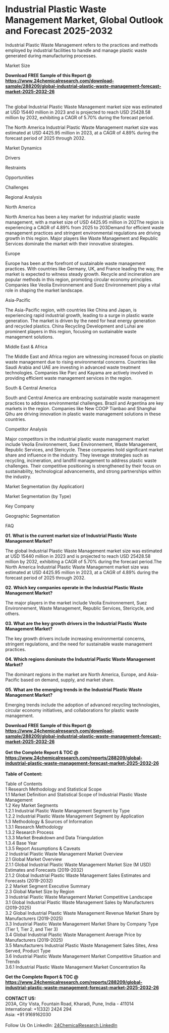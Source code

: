 <h1>Industrial Plastic Waste Management Market, Global Outlook and Forecast 2025-2032</h1><p>Industrial Plastic Waste Management refers to the practices and methods employed by industrial facilities to handle and manage plastic waste generated during manufacturing processes.</p><p>
Market Size</p><p>
</p><div><b>Download FREE Sample of this Report @ 
            <a href="https://www.24chemicalresearch.com/download-sample/288209/global-industrial-plastic-waste-management-forecast-market-2025-2032-26">
            https://www.24chemicalresearch.com/download-sample/288209/global-industrial-plastic-waste-management-forecast-market-2025-2032-26</a></b></div><br><p>The global Industrial Plastic Waste Management market size was estimated at USD 15440 million in 2023 and is projected to reach USD 25428.58 million by 2032, exhibiting a CAGR of 5.70% during the forecast period.</p><p>
</p><p>The North America Industrial Plastic Waste Management market size was estimated at USD 4425.95 million in 2023, at a CAGR of 4.89% during the forecast period of 2025 through 2032.</p><p>
Market Dynamics</p><p>
Drivers</p><p>
</p><p>
Restraints</p><p>
</p><p>
Opportunities</p><p>
</p><p>
Challenges</p><p>
</p><p>
Regional Analysis</p><p>

North America</p><p>
</p><p>North America has been a key market for industrial plastic waste management, with a market size of USD 4425.95 million in 202The region is experiencing a CAGR of 4.89% from 2025 to 203Demand for efficient waste management practices and stringent environmental regulations are driving growth in this region. Major players like Waste Management and Republic Services dominate the market with their innovative strategies.</p><p>
Europe</p><p>
</p><p>Europe has been at the forefront of sustainable waste management practices. With countries like Germany, UK, and France leading the way, the market is expected to witness steady growth. Recycle and incineration are popular methods in this region, promoting circular economy principles. Companies like Veolia Environnement and Suez Environnement play a vital role in shaping the market landscape.</p><p>
Asia-Pacific</p><p>
</p><p>The Asia-Pacific region, with countries like China and Japan, is experiencing rapid industrial growth, leading to a surge in plastic waste generation. The market is driven by the need for heat energy generation and recycled plastics. China Recycling Development and Luhai are prominent players in this region, focusing on sustainable waste management solutions.</p><p>
Middle East &amp; Africa</p><p>
</p><p>The Middle East and Africa region are witnessing increased focus on plastic waste management due to rising environmental concerns. Countries like Saudi Arabia and UAE are investing in advanced waste treatment technologies. Companies like Parc and Kayama are actively involved in providing efficient waste management services in the region.</p><p>
South &amp; Central America</p><p>
</p><p>South and Central America are embracing sustainable waste management practices to address environmental challenges. Brazil and Argentina are key markets in the region. Companies like New COOP Tianbao and Shanghai Qihu are driving innovation in plastic waste management solutions in these countries.</p><p>
Competitor Analysis</p><p>
</p><p>Major competitors in the industrial plastic waste management market include Veolia Environnement, Suez Environnement, Waste Management, Republic Services, and Stericycle. These companies hold significant market share and influence in the industry. They leverage strategies such as recycling, incineration, and landfill management to address plastic waste challenges. Their competitive positioning is strengthened by their focus on sustainability, technological advancements, and strong partnerships within the industry.</p><p>
Market Segmentation (by Application)</p><p>
</p><p>
Market Segmentation (by Type)</p><p>
</p><p>
Key Company</p><p>
</p><p>
Geographic Segmentation</p><p>
</p><p>
FAQ </p><p>
<strong>01. What is the current market size of Industrial Plastic Waste Management Market?</strong></p><p>
</p><p>The global Industrial Plastic Waste Management market size was estimated at USD 15440 million in 2023 and is projected to reach USD 25428.58 million by 2032, exhibiting a CAGR of 5.70% during the forecast period.The North America Industrial Plastic Waste Management market size was estimated at USD 4425.95 million in 2023, at a CAGR of 4.89% during the forecast period of 2025 through 2032.</p><p>
<strong>02. Which key companies operate in the Industrial Plastic Waste Management Market?</strong></p><p>
</p><p>The major players in the market include Veolia Environnement, Suez Environnement, Waste Management, Republic Services, Stericycle, and others.</p><p>
<strong>03. What are the key growth drivers in the Industrial Plastic Waste Management Market?</strong></p><p>
</p><p>The key growth drivers include increasing environmental concerns, stringent regulations, and the need for sustainable waste management practices.</p><p>
<strong>04. Which regions dominate the Industrial Plastic Waste Management Market?</strong></p><p>
</p><p>The dominant regions in the market are North America, Europe, and Asia-Pacific based on demand, supply, and market share.</p><p>
<strong>05. What are the emerging trends in the Industrial Plastic Waste Management Market?</strong></p><p>
</p><p>Emerging trends include the adoption of advanced recycling technologies, circular economy initiatives, and collaborations for plastic waste management.</p><div><b>Download FREE Sample of this Report @ 
            <a href="https://www.24chemicalresearch.com/download-sample/288209/global-industrial-plastic-waste-management-forecast-market-2025-2032-26">
            https://www.24chemicalresearch.com/download-sample/288209/global-industrial-plastic-waste-management-forecast-market-2025-2032-26</a></b></div><br><div><b>Get the Complete Report & TOC @ 
            <a href="https://www.24chemicalresearch.com/reports/288209/global-industrial-plastic-waste-management-forecast-market-2025-2032-26">
            https://www.24chemicalresearch.com/reports/288209/global-industrial-plastic-waste-management-forecast-market-2025-2032-26</a></b></div><br>
            <b>Table of Content:</b><p>Table of Contents<br />
1 Research Methodology and Statistical Scope<br />
1.1 Market Definition and Statistical Scope of Industrial Plastic Waste Management<br />
1.2 Key Market Segments<br />
1.2.1 Industrial Plastic Waste Management Segment by Type<br />
1.2.2 Industrial Plastic Waste Management Segment by Application<br />
1.3 Methodology & Sources of Information<br />
1.3.1 Research Methodology<br />
1.3.2 Research Process<br />
1.3.3 Market Breakdown and Data Triangulation<br />
1.3.4 Base Year<br />
1.3.5 Report Assumptions & Caveats<br />
2 Industrial Plastic Waste Management Market Overview<br />
2.1 Global Market Overview<br />
2.1.1 Global Industrial Plastic Waste Management Market Size (M USD) Estimates and Forecasts (2019-2032)<br />
2.1.2 Global Industrial Plastic Waste Management Sales Estimates and Forecasts (2019-2032)<br />
2.2 Market Segment Executive Summary<br />
2.3 Global Market Size by Region<br />
3 Industrial Plastic Waste Management Market Competitive Landscape<br />
3.1 Global Industrial Plastic Waste Management Sales by Manufacturers (2019-2025)<br />
3.2 Global Industrial Plastic Waste Management Revenue Market Share by Manufacturers (2019-2025)<br />
3.3 Industrial Plastic Waste Management Market Share by Company Type (Tier 1, Tier 2, and Tier 3)<br />
3.4 Global Industrial Plastic Waste Management Average Price by Manufacturers (2019-2025)<br />
3.5 Manufacturers Industrial Plastic Waste Management Sales Sites, Area Served, Product Type<br />
3.6 Industrial Plastic Waste Management Market Competitive Situation and Trends<br />
3.6.1 Industrial Plastic Waste Management Market Concentration Ra</p><div><b>Get the Complete Report & TOC @ 
            <a href="https://www.24chemicalresearch.com/reports/288209/global-industrial-plastic-waste-management-forecast-market-2025-2032-26">
            https://www.24chemicalresearch.com/reports/288209/global-industrial-plastic-waste-management-forecast-market-2025-2032-26</a></b></div><br><b>CONTACT US:</b><br>
            203A, City Vista, Fountain Road, Kharadi, Pune, India - 411014<br>
            International: +1(332) 2424 294<br>
            Asia: +91 9169162030 <br><br>
            Follow Us On LinkedIn: <a href="https://www.linkedin.com/company/24chemicalresearch/">24ChemicalResearch LinkedIn</a>